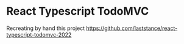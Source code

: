 # React Typescript TodoMVC

Recreating by hand this project https://github.com/laststance/react-typescript-todomvc-2022
